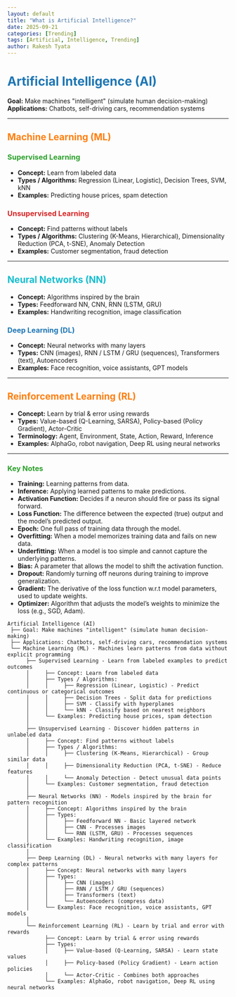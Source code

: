 ```yaml
---
layout: default
title: "What is Artificial Intelligence?"
date: 2025-09-21
categories: [Trending]
tags: [Artificial, Intelligence, Trending]
author: Rakesh Tyata
---
```


# <span style="color:#1f77b4;">Artificial Intelligence (AI)</span>

**Goal:** Make machines "intelligent" (simulate human decision-making)  
**Applications:** Chatbots, self-driving cars, recommendation systems

---

## <span style="color:#ff7f0e;">Machine Learning (ML)</span>

### <span style="color:#2ca02c;">Supervised Learning</span>

- **Concept:** Learn from labeled data
- **Types / Algorithms:** Regression (Linear, Logistic), Decision Trees, SVM, kNN
- **Examples:** Predicting house prices, spam detection

### <span style="color:#d62728;">Unsupervised Learning</span>

- **Concept:** Find patterns without labels
- **Types / Algorithms:** Clustering (K-Means, Hierarchical), Dimensionality Reduction (PCA, t-SNE), Anomaly Detection
- **Examples:** Customer segmentation, fraud detection

---

## <span style="color:#17becf;">Neural Networks (NN)</span>

- **Concept:** Algorithms inspired by the brain
- **Types:** Feedforward NN, CNN, RNN (LSTM, GRU)
- **Examples:** Handwriting recognition, image classification

### <span style="color:#1f77b4;">Deep Learning (DL)</span>

- **Concept:** Neural networks with many layers
- **Types:** CNN (images), RNN / LSTM / GRU (sequences), Transformers (text), Autoencoders
- **Examples:** Face recognition, voice assistants, GPT models

---

## <span style="color:#ff7f0e;">Reinforcement Learning (RL)</span>

- **Concept:** Learn by trial & error using rewards
- **Types:** Value-based (Q-Learning, SARSA), Policy-based (Policy Gradient), Actor-Critic
- **Terminology:** Agent, Environment, State, Action, Reward, Inference
- **Examples:** AlphaGo, robot navigation, Deep RL using neural networks

---

### <span style="color:#2ca02c;">Key Notes</span>

- **Training:** Learning patterns from data.
- **Inference:** Applying learned patterns to make predictions.
- **Activation Function:** Decides if a neuron should fire or pass its signal forward.
- **Loss Function:** The difference between the expected (true) output and the model’s predicted output.
- **Epoch:** One full pass of training data through the model.
- **Overfitting:** When a model memorizes training data and fails on new data.
- **Underfitting:** When a model is too simple and cannot capture the underlying patterns.
- **Bias:** A parameter that allows the model to shift the activation function.
- **Dropout:** Randomly turning off neurons during training to improve generalization.
- **Gradient:** The derivative of the loss function w.r.t model parameters, used to update weights.
- **Optimizer:** Algorithm that adjusts the model’s weights to minimize the loss (e.g., SGD, Adam).

```
Artificial Intelligence (AI)
 ├── Goal: Make machines "intelligent" (simulate human decision-making)
 ├── Applications: Chatbots, self-driving cars, recommendation systems
 └── Machine Learning (ML) - Machines learn patterns from data without explicit programming
      ├── Supervised Learning - Learn from labeled examples to predict outcomes
      │     ├── Concept: Learn from labeled data
      │     ├── Types / Algorithms:
      │     │     ├── Regression (Linear, Logistic) - Predict continuous or categorical outcomes
      │     │     ├── Decision Trees - Split data for predictions
      │     │     ├── SVM - Classify with hyperplanes
      │     │     └── kNN - Classify based on nearest neighbors
      │     └── Examples: Predicting house prices, spam detection
      │
      ├── Unsupervised Learning - Discover hidden patterns in unlabeled data
      │     ├── Concept: Find patterns without labels
      │     ├── Types / Algorithms:
      │     │     ├── Clustering (K-Means, Hierarchical) - Group similar data
      │     │     ├── Dimensionality Reduction (PCA, t-SNE) - Reduce features
      │     │     └── Anomaly Detection - Detect unusual data points
      │     └── Examples: Customer segmentation, fraud detection
      │
      ├── Neural Networks (NN) - Models inspired by the brain for pattern recognition
      │     ├── Concept: Algorithms inspired by the brain
      │     ├── Types:
      │     │     ├── Feedforward NN - Basic layered network
      │     │     ├── CNN - Processes images
      │     │     └── RNN (LSTM, GRU) - Processes sequences
      │     └── Examples: Handwriting recognition, image classification
      │
      ├── Deep Learning (DL) - Neural networks with many layers for complex patterns
      │     ├── Concept: Neural networks with many layers
      │     ├── Types:
      │     │     ├── CNN (images)
      │     │     ├── RNN / LSTM / GRU (sequences)
      │     │     ├── Transformers (text)
      │     │     └── Autoencoders (compress data)
      │     └── Examples: Face recognition, voice assistants, GPT models
      │
      └── Reinforcement Learning (RL) - Learn by trial and error with rewards
            ├── Concept: Learn by trial & error using rewards
            ├── Types:
            │     ├── Value-based (Q-Learning, SARSA) - Learn state values
            │     ├── Policy-based (Policy Gradient) - Learn action policies
            │     └── Actor-Critic - Combines both approaches
            └── Examples: AlphaGo, robot navigation, Deep RL using neural networks
```
